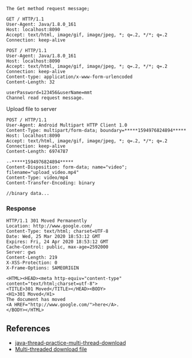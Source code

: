 
```
The Get method request message;

GET / HTTP/1.1
User-Agent: Java/1.8.0_161
Host: localhost:8090
Accept: text/html, image/gif, image/jpeg, *; q=.2, */*; q=.2
Connection: keep-alive

```

```
POST / HTTP/1.1
User-Agent: Java/1.8.0_161
Host: localhost:8090
Accept: text/html, image/gif, image/jpeg, *; q=.2, */*; q=.2
Connection: keep-alive
Content-type: application/x-www-form-urlencoded
Content-Length: 32

userPassword=123456&userName=mmt
Channel read request message.
```

Upload file to server

```
POST / HTTP/1.1
User-Agent: Android Multipart HTTP Client 1.0
Content-Type: multipart/form-data; boundary=*****1594976824894*****
Host: localhost:8090
Accept: text/html, image/gif, image/jpeg, *; q=.2, */*; q=.2
Connection: keep-alive
Content-Length: 6974787

--*****1594976824894*****
Content-Disposition: form-data; name="video"; filename="upload_video.mp4"
Content-Type: video/mp4
Content-Transfer-Encoding: binary

//binary data...
```


### Response
```
HTTP/1.1 301 Moved Permanently
Location: http://www.google.com/
Content-Type: text/html; charset=UTF-8
Date: Wed, 25 Mar 2020 18:53:12 GMT
Expires: Fri, 24 Apr 2020 18:53:12 GMT
Cache-Control: public, max-age=2592000
Server: gws
Content-Length: 219
X-XSS-Protection: 0
X-Frame-Options: SAMEORIGIN

<HTML><HEAD><meta http-equiv="content-type" content="text/html;charset=utf-8">
<TITLE>301 Moved</TITLE></HEAD><BODY>
<H1>301 Moved</H1>
The document has moved
<A HREF="http://www.google.com/">here</A>.
</BODY></HTML>
```


## References

* [java-thread-practice-multi-thread-download](https://programmer.help/blogs/java-thread-practice-multi-thread-download-2.html)
* [Multi-threaded download file](https://www.programmersought.com/article/574868641/)